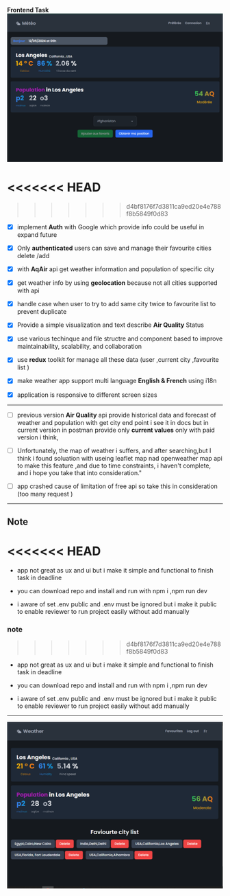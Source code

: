 **Frontend Task**
![screen shot](/public/Screenshot.png)

<<<<<<< HEAD
=======

>>>>>>> d4bf8176f7d3811ca9ed20e4e788f8b5849f0d83
- [x] implement **Auth** with Google which provide info could be useful in expand future
- [x] Only **authenticated** users can save and manage their favourite cities delete /add

- [x] with **AqAir** api get weather information and population of specific city
- [x] get weather info by using **geolocation** because not all cities supported with api

- [x] handle case when user to try to add same city twice to favourite list to prevent duplicate
- [x] Provide a simple visualization and text describe **Air Quality** Status

- [x] use various techinque and file structre and component based to improve maintainability, scalability, and collaboration
- [x] use **redux** toolkit for manage all these data (user ,current city ,favourite list )

- [x] make weather app support multi language **English & French** using i18n
- [x] application is responsive to different screen sizes

---

- [ ] previous version **Air Quality** api provide historical data and forecast of weather and population with get city end point i see it in docs but in current version in postman provide only **current values** only with paid version i think,

- [ ] Unfortunately, the map of weather i suffers, and after searching,but I think i found soluation with useing leaflet map nad openweather map api to make this feature ,and due to time constraints, i haven't complete, and i hope you take that into consideration."

- [ ] app crashed cause of limitation of free api so take this in consideration (too many request )

---

## Note
<<<<<<< HEAD
=======

- app not great as ux and ui but i make it simple and functional to finish task in deadline

- you can download repo and install and run with npm i ,npm run dev
- i aware of set .env public and .env must be ignored but i make it public to enable reviewer to run project easily without add manually

### note
>>>>>>> d4bf8176f7d3811ca9ed20e4e788f8b5849f0d83

- app not great as ux and ui but i make it simple and functional to finish task in deadline

- you can download repo and install and run with npm i ,npm run dev
- i aware of set .env public and .env must be ignored but i make it public to enable reviewer to run project easily without add manually

---

![screen shot](/public/Screenshot2.png)
